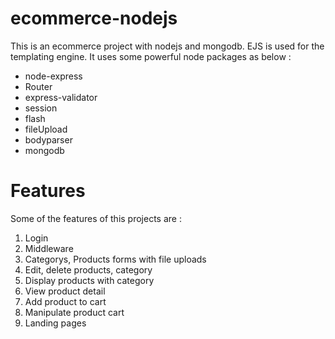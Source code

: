 # ecommerce-nodejs
This is an ecommerce project with nodejs and mongodb. EJS is used for the templating engine. It uses some powerful node packages as below : 
- node-express
- Router
- express-validator
- session
- flash
- fileUpload
- bodyparser
- mongodb

# Features
Some of the features of this projects are :

1. Login
2. Middleware
3. Categorys, Products forms with file uploads
4. Edit, delete products, category
5. Display products with category
6. View product detail
7. Add product to cart
8. Manipulate product cart
9. Landing pages

